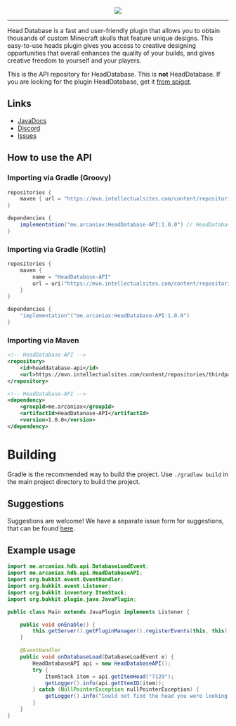 <p align="center">
    <img src="https://i.imgur.com/rWd7qpw.png">
</p>

---

Head Database is a fast and user-friendly plugin that allows you to obtain thousands of custom Minecraft skulls that feature unique designs.
This easy-to-use heads plugin gives you access to creative designing opportunities that overall enhances the quality of your builds, and gives creative freedom to yourself and your players.

This is the API repository for HeadDatabase. This is **not** HeadDatabase.
If you are looking for the plugin HeadDatabase, get it [from spigot](https://www.spigotmc.org/resources/14280/).

## Links

* [JavaDocs](https://ci.athion.net/job/HeadDatabase-API/javadoc/)
* [Discord](https://discord.gg/jpRVrjd)
* [Issues](https://github.com/Brennian/HeadDatabase-API/issues)

## How to use the API

### Importing via Gradle (Groovy)
```groovy
repositories {
    maven { url = "https://mvn.intellectualsites.com/content/repositories/thirdparty/" } // HeadDatabase-API
}

dependencies {
    implementation("me.arcaniax:HeadDatabase-API:1.0.0") // HeadDatabase-API
}
```

### Importing via Gradle (Kotlin)
```kotlin
repositories {
    maven {
        name = "HeadDatabase-API"
        url = uri("https://mvn.intellectualsites.com/content/repositories/thirdparty/")
    }
}

dependencies {
    "implementation"("me.arcaniax:HeadDatabase-API:1.0.0")
}
```

### Importing via Maven
```xml
<!-- HeadDatabase-API -->
<repository>
    <id>headdatabase-api</id>
    <url>https://mvn.intellectualsites.com/content/repositories/thirdparty/</url>
</repository>

<!-- HeadDatabase-API -->
<dependency>
    <groupId>me.arcaniax</groupId>
    <artifactId>HeadDatanase-API</artifactId>
    <version>1.0.0</version>
</dependency>
```

# Building
Gradle is the recommended way to build the project. Use `./gradlew build` in the main project directory to build the project.

## Suggestions
Suggestions are welcome! We have a separate issue form for suggestions, that can be found [here](https://github.com/Brennian/HeadDatabase-API/issues).

## Example usage
```java
import me.arcaniax.hdb.api.DatabaseLoadEvent;
import me.arcaniax.hdb.api.HeadDatabaseAPI;
import org.bukkit.event.EventHandler;
import org.bukkit.event.Listener;
import org.bukkit.inventory.ItemStack;
import org.bukkit.plugin.java.JavaPlugin;

public class Main extends JavaPlugin implements Listener {

    public void onEnable() {
        this.getServer().getPluginManager().registerEvents(this, this);
    }

    @EventHandler
    public void onDatabaseLoad(DatabaseLoadEvent e) {
        HeadDatabaseAPI api = new HeadDatabaseAPI();
        try {
            ItemStack item = api.getItemHead("7129");
            getLogger().info(api.getItemID(item));
        } catch (NullPointerException nullPointerException) {
            getLogger().info("Could not find the head you were looking for");
        }
    }
}
```